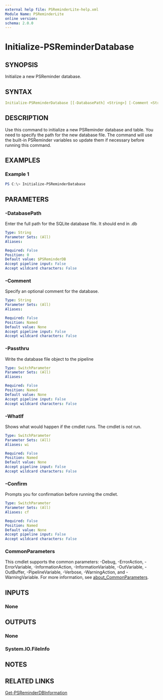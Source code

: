```yaml
---
external help file: PSReminderLite-help.xml
Module Name: PSReminderLite
online version:
schema: 2.0.0
---
```


# Initialize-PSReminderDatabase

## SYNOPSIS

Initialize a new PSReminder database.

## SYNTAX

```yaml
Initialize-PSReminderDatabase [[-DatabasePath] <String>] [-Comment <String>] [-Passthru] [-WhatIf] [-Confirm] [<CommonParameters>]
```

## DESCRIPTION

Use this command to initialize a new PSReminder database and table. You need to specify the path for the new database file. The command will use the built-in PSReminder variables so update them if necessary before running this command.

## EXAMPLES

### Example 1

```powershell
PS C:\> Initialize-PSReminderDatabase
```

## PARAMETERS

### -DatabasePath

Enter the full path for the SQLite database file.
It should end in .db

```yaml
Type: String
Parameter Sets: (All)
Aliases:

Required: False
Position: 0
Default value: $PSReminderDB
Accept pipeline input: False
Accept wildcard characters: False
```

### -Comment

Specify an optional comment for the database.

```yaml
Type: String
Parameter Sets: (All)
Aliases:

Required: False
Position: Named
Default value: None
Accept pipeline input: False
Accept wildcard characters: False
```

### -Passthru

Write the database file object to the pipeline

```yaml
Type: SwitchParameter
Parameter Sets: (All)
Aliases:

Required: False
Position: Named
Default value: None
Accept pipeline input: False
Accept wildcard characters: False
```

### -WhatIf

Shows what would happen if the cmdlet runs.
The cmdlet is not run.

```yaml
Type: SwitchParameter
Parameter Sets: (All)
Aliases: wi

Required: False
Position: Named
Default value: None
Accept pipeline input: False
Accept wildcard characters: False
```

### -Confirm

Prompts you for confirmation before running the cmdlet.

```yaml
Type: SwitchParameter
Parameter Sets: (All)
Aliases: cf

Required: False
Position: Named
Default value: None
Accept pipeline input: False
Accept wildcard characters: False
```

### CommonParameters

This cmdlet supports the common parameters: -Debug, -ErrorAction, -ErrorVariable, -InformationAction, -InformationVariable, -OutVariable, -OutBuffer, -PipelineVariable, -Verbose, -WarningAction, and -WarningVariable. For more information, see [about_CommonParameters](http://go.microsoft.com/fwlink/?LinkID=113216).

## INPUTS

### None

## OUTPUTS

### None

### System.IO.FileInfo

## NOTES

## RELATED LINKS

[Get-PSReminderDBInformation](Get-PSReminderDBInformation.md)
